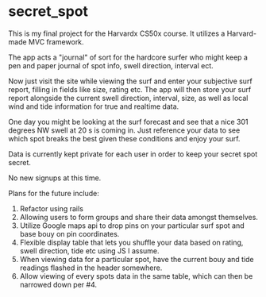secret_spot
===========
This is my final project for the Harvardx CS50x course. It utilizes a Harvard-made MVC framework.

The app acts a "journal" of sort for the hardcore surfer who might keep a pen and paper journal of spot info, swell direction, interval ect.

Now just visit the site while viewing the surf and enter your subjective surf report, filling in fields like size, rating etc.  The app will then store your surf report alongside the current swell direction, interval, size, as well as local wind and tide information for true and realtime data. 

One day you might be looking at the surf forecast and see that a nice 301 degrees NW swell at 20 s is coming in.  Just reference your data to see which spot breaks the best given these conditions and enjoy your surf.  


Data is currently kept private for each user in order to keep your secret spot secret.    

No new signups at this time.  

Plans for the future include:

1. Refactor using rails
2. Allowing users to form groups and share their data amongst themselves.
3. Utilize Google maps api to drop pins on your particular surf spot and base bouy on pin coordinates.
4. Flexible display table that lets you shuffle your data based on rating, swell direction, tide etc using JS I assume. 
5. When viewing data for a particular spot, have the current bouy and tide readings flashed in the header somewhere.
6. Allow viewing of every spots data in the same table, which can then be narrowed down per #4.


